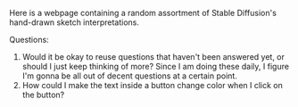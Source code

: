 Here is a webpage containing a random assortment of Stable Diffusion's hand-drawn sketch interpretations.

Questions:
1. Would it be okay to reuse questions that haven't been answered yet, or should I just keep thinking of more? Since I am doing these daily, I figure I'm gonna be all out of decent questions at a certain point.
2. How could I make the text inside a button change color when I click on the button?
